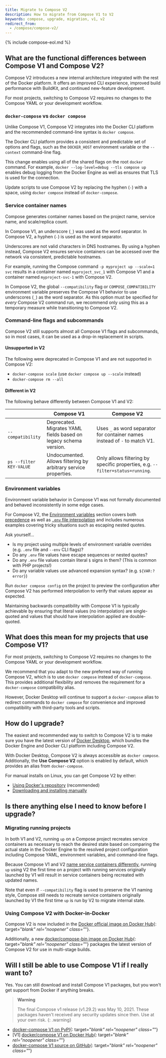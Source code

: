 ```yaml
---
title: Migrate to Compose V2
description: How to migrate from Compose V1 to V2
keywords: compose, upgrade, migration, v1, v2
redirect_from:
  - /compose/compose-v2/
---
```


{% include compose-eol.md %}

## What are the functional differences between Compose V1 and Compose V2?

Compose V2 introduces a new internal architecture integrated with the rest of the Docker platform.
It offers an improved CLI experience, improved build performance with BuildKit, and continued new-feature development.

For most projects, switching to Compose V2 requires no changes to the Compose YAML or your development workflow.

### `docker-compose` vs `docker compose`

Unlike Compose V1, Compose V2 integrates into the Docker CLI platform and the recommended command-line syntax is `docker compose`.

The Docker CLI platform provides a consistent and predictable set of options and flags, such as the `DOCKER_HOST` environment variable or the `--context` command-line flag.

This change enables using all of the shared flags on the root `docker` command.
For example, `docker --log-level=debug --tls compose up` enables debug logging from the Docker Engine as well as ensures that TLS is used for the connection.

Update scripts to use Compose V2 by replacing the hyphen (`-`) with a space, using `docker compose` instead of `docker-compose`.

### Service container names

Compose generates container names based on the project name, service name, and scale/replica count.

In Compose V1, an underscore (`_`) was used as the word separator.
In Compose V2, a hyphen (`-`) is used as the word separator.

Underscores are not valid characters in DNS hostnames.
By using a hyphen instead, Compose V2 ensures service containers can be accessed over the network via consistent, predictable hostnames.
 
For example, running the Compose command `-p myproject up --scale=1 svc` results in a container named `myproject_svc_1` with Compose V1 and a container named `myproject-svc-1` with Compose V2.

In Compose V2, the global `--compatibility` flag or `COMPOSE_COMPATIBILITY` environment variable preserves the Compose V1 behavior to use underscores (`_`) as the word separator.
As this option must be specified for _every_ Compose V2 command run, we recommend only using this as a temporary measure while transitioning to Compose V2.

### Command-line flags and subcommands

Compose V2 still supports almost all Compose V1 flags and subcommands, so in most cases, it can be used as a drop-in replacement in scripts.

#### Unsupported in V2

The following were deprecated in Compose V1 and are not supported in Compose V2:
* `docker-compose scale` (use `docker compose up --scale` instead)
* `docker-compose rm --all`

#### Different in V2

The following behave differently between Compose V1 and V2:

|                         | Compose V1                                                       | Compose V2                                                                    |
|-------------------------|------------------------------------------------------------------|-------------------------------------------------------------------------------|
| `--compatibility`       | Deprecated. Migrates YAML fields based on legacy schema version. | Uses `_` as word separator for container names instead of `-` to match V1.    |
| `ps --filter KEY-VALUE` | Undocumented. Allows filtering by arbitrary service properties.  | Only allows filtering by specific properties, e.g. `--filter=status=running`. |

### Environment variables

Environment variable behavior in Compose V1 was not formally documented and behaved inconsistently in some edge cases.

For Compose V2, the [Environment variables](/compose/environment-variables/) section covers both [precedence](/compose/environment-variables/envvars-precedence) as well as [`.env` file interpolation](/compose/environment-variables/env-file) and includes numerous examples covering tricky situations such as escaping nested quotes.

Ask yourself...
- Is my project using multiple levels of environment variable overrides (e.g. `.env` file and `--env` CLI flags)?
- Do any `.env` file values have escape sequences or nested quotes?
- Do any `.env` file values contain literal `$` signs in them? (This is common with PHP projects!)
- Do any variable values use advanced expansion syntax? (e.g. `${VAR:?error}`)

Run `docker compose config` on the project to preview the configuration after Compose V2 has performed interpolation to
verify that values appear as expected.

Maintaining backwards compatibility with Compose V1 is typically achievable by ensuring that literal values (no
interpolation) are single-quoted and values that should have interpolation applied are double-quoted.

## What does this mean for my projects that use Compose V1?

For most projects, switching to Compose V2 requires no changes to the Compose YAML or your development workflow.

We recommend that you adapt to the new preferred way of running Compose V2, which is to use `docker compose` instead of `docker-compose`.
This provides additional flexibility and removes the requirement for a `docker-compose` compatibility alias. 

However, Docker Desktop will continue to support a `docker-compose` alias to redirect commands to `docker compose` for convenience and improved compatibility with third-party tools and scripts.

## How do I upgrade?

The easiest and recommended way to switch to Compose V2 is to make sure you have the latest version of [Docker Desktop](../desktop/release-notes.md), which bundles the Docker Engine and Docker CLI platform including Compose V2.

With Docker Desktop, Compose V2 is always accessible as `docker compose`.
Additionally, the **Use Compose V2** option is enabled by default, which provides an alias from `docker-compose`.

For manual installs on Linux, you can get Compose V2 by either:
- [Using Docker's repository](install/linux.md#install-using-the-repository) (recommended)
- [Downloading and installing manually](install/linux.md#install-the-plugin-manually)

## Is there anything else I need to know before I upgrade?

### Migrating running projects

In both V1 and V2, running `up` on a Compose project recreates service containers as necessary to reach the desired state based on comparing the actual state in the Docker Engine to the resolved project configuration including Compose YAML, environment variables, and command-line flags.

Because Compose V1 and V2 [name service containers differently](#service-container-names), running `up` using V2 the first time on a project with running services originally launched by V1 will result in service containers being recreated with updated names.

Note that even if `--compatibility` flag is used to preserve the V1 naming style, Compose still needs to recreate service containers originally launched by V1 the first time `up` is run by V2 to migrate internal state.

### Using Compose V2 with Docker-in-Docker

Compose V2 is now included in the [Docker official image on Docker Hub](https://hub.docker.com/_/docker){:
target="_blank" rel="noopener" class="_"}.

Additionally, a new [docker/compose-bin image on Docker Hub](https://hub.docker.com/r/docker/compose-bin){:
target="_blank" rel="noopener" class="_"} packages the latest version of Compose V2 for use in multi-stage builds.

## Will I still be able to use Compose V1 if I really want to?

Yes. You can still download and install Compose V1 packages, but you won't get support from Docker if anything breaks.

>**Warning**
>
> The final Compose v1 release (v1.29.2) was May 10, 2021. These packages haven't received any security updates since then. Use at your own risk. 
{: .warning}

- [docker-compose V1 on PyPI](https://pypi.org/project/docker-compose/1.29.2/){:
  target="_blank" rel="noopener" class="_"}
- [V1] [docker/compose V1 on Docker Hub](https://hub.docker.com/r/docker/compose){:
  target="_blank" rel="noopener" class="_"}
- [docker-compose V1 source on GitHub](https://github.com/docker/compose/releases/tag/1.29.2){:
  target="_blank" rel="noopener" class="_"}
